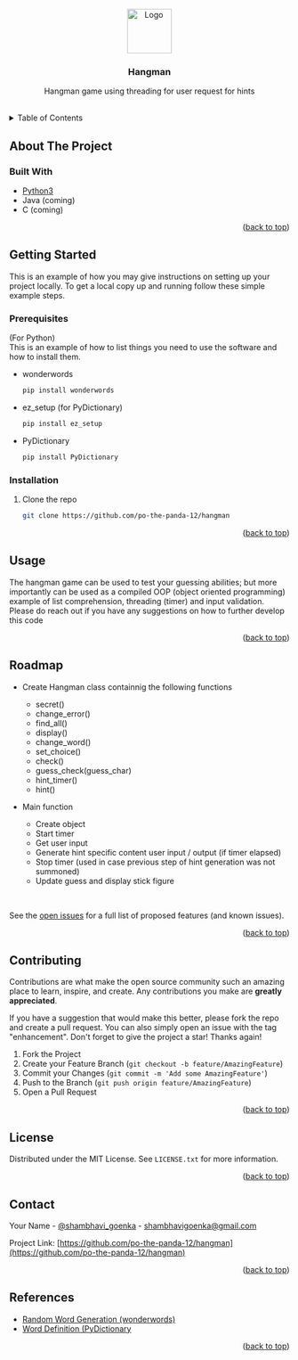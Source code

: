<!-- Project Head -->
<br />
<div align="center">
  <a href="https://github.com/po-the-panda-12/hangman">
    <img src="https://d338t8kmirgyke.cloudfront.net/icons/icon_pngs/000/001/955/original/hangman.png" alt="Logo" width="80" height="80">
  </a>

<h3 align="center">Hangman</h3>

  <p align="center">
    Hangman game using threading for user request for hints
    <br/>
  </p>
</div>

</br>

<!-- TABLE OF CONTENTS -->
<details>
  <summary>Table of Contents</summary>
  <ol>
    <li>
      <a href="#about-the-project">About The Project</a>
      <ul>
        <li><a href="#built-with">Built With</a></li>
      </ul>
    </li>
    <li>
      <a href="#getting-started">Getting Started</a>
      <ul>
        <li><a href="#prerequisites">Prerequisites</a></li>
        <li><a href="#installation">Installation</a></li>
      </ul>
    </li>
    <li><a href="#usage">Usage</a></li>
    <li><a href="#roadmap">Roadmap</a></li>
    <li><a href="#contributing">Contributing</a></li>
    <li><a href="#license">License</a></li>
    <li><a href="#contact">Contact</a></li>
    <li><a href="#references">References</a></li>
  </ol>
</details>



<!-- ABOUT THE PROJECT -->
## About The Project

<!-- [![Product Name Screen Shot][product-screenshot]](https://example.com)

Here's a blank template to get started: To avoid retyping too much info. Do a search and replace with your text editor for the following: `github_username`, `repo_name`, `twitter_handle`, `linkedin_username`, `email_client`, `email`, `project_title`, `project_description`

<p align="right">(<a href="#top">back to top</a>)</p> -->



### Built With

* [Python3](https://www.python.org/)
* Java (coming)
* C (coming)

<p align="right">(<a href="#top">back to top</a>)</p>



<!-- GETTING STARTED -->
## Getting Started

This is an example of how you may give instructions on setting up your project locally.
To get a local copy up and running follow these simple example steps.

### Prerequisites

(For Python) <br/>
This is an example of how to list things you need to use the software and how to install them.
* wonderwords
  ```sh
  pip install wonderwords
  ```
* ez_setup (for PyDictionary)
  ```sh
  pip install ez_setup
  ```
* PyDictionary
  ```sh
  pip install PyDictionary
  ```

### Installation

<!-- 1. Get a free API Key at [https://example.com](https://example.com) -->
1. Clone the repo
   ```sh
   git clone https://github.com/po-the-panda-12/hangman 
   ```
<!-- 3. Install NPM packages
   ```sh
   npm install
   ```
4. Enter your API in `config.js`
   ```js
   const API_KEY = 'ENTER YOUR API';
   ``` -->

<p align="right">(<a href="#top">back to top</a>)</p>



<!-- USAGE EXAMPLES -->
## Usage

The hangman game can be used to test your guessing abilities; but more importantly can be used as a compiled OOP (object oriented programming) example of list comprehension, threading (timer) and input validation.
Please do reach out if you have any suggestions on how to further develop this code

<p align="right">(<a href="#top">back to top</a>)</p>



<!-- ROADMAP -->
## Roadmap

- Create Hangman class containnig the following functions
  - secret()
  - change_error()
  - find_all()
  - display()
  - change_word()
  - set_choice()
  - check()
  - guess_check(guess_char)
  - hint_timer()
  - hint()
 
- Main function
  - Create object
  - Start timer
  - Get user input
  - Generate hint specific content user input / output (if timer elapsed)
  - Stop timer (used in case previous step of hint generation was not summoned)
  - Update guess and display stick figure


</br>

See the [open issues](https://github.com/po-the-panda-12/hangman/issues) for a full list of proposed features (and known issues).

<p align="right">(<a href="#top">back to top</a>)</p>



<!-- CONTRIBUTING -->
## Contributing

Contributions are what make the open source community such an amazing place to learn, inspire, and create. Any contributions you make are **greatly appreciated**.

If you have a suggestion that would make this better, please fork the repo and create a pull request. You can also simply open an issue with the tag "enhancement".
Don't forget to give the project a star! Thanks again!

1. Fork the Project
2. Create your Feature Branch (`git checkout -b feature/AmazingFeature`)
3. Commit your Changes (`git commit -m 'Add some AmazingFeature'`)
4. Push to the Branch (`git push origin feature/AmazingFeature`)
5. Open a Pull Request

<p align="right">(<a href="#top">back to top</a>)</p>



<!-- LICENSE -->
## License

Distributed under the MIT License. See `LICENSE.txt` for more information.

<p align="right">(<a href="#top">back to top</a>)</p>



<!-- CONTACT -->
## Contact

Your Name - [@shambhavi_goenka](https://t.me/shambhavi_goenka) - shambhavigoenka@gmail.com

Project Link: [https://github.com/po-the-panda-12/hangman](https://github.com/po-the-panda-12/hangman)

<p align="right">(<a href="#top">back to top</a>)</p>



<!-- REFERENCES -->
## References

* [Random Word Generation (wonderwords)](https://wonderwords.readthedocs.io/en/latest/index.html)
* [Word Definition (PyDictionary](https://pypi.org/project/PyDictionary/)



<p align="right">(<a href="#top">back to top</a>)</p>


